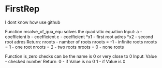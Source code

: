# FirstRep
I dont know how use github

Function msolve_of_qua_equ solves the quadratic equation
  Input:
    a - coefficient
    b - coefficient
    c - coefficient
    *x1 - first root adres
    *x2 - second root adres
  Return:
    nroots - namber of roots
    nroots = -1 - infinite roots
    nroots = 1  - one root
    nroots = 2  - two roots
    nroots = 0  - none roots

Function is_zero checks can be the name is 0 or very close to 0
 Input:
   Value - checked number
 Return:
   0 - if Value is no 0
   1 - if Value is 0
